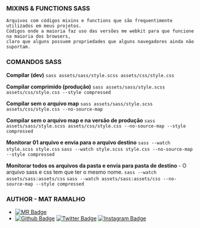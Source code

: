 
### MIXINS & FUNCTIONS SASS

    Arquivos com códigos mixins e functions que são frequentimente utilizados em meus projetos. 
    Códigos onde a maioria faz uso das versões me webkit para que funcione na maioria dos browsers, 
    claro que alguns possuem propriedades que alguns navegadores ainda não suportam.


### COMANDOS SASS

**Compilar (dev)**
    ``` sass assets/sass/style.scss assets/css/style.css ```

**Compilar comprimido (produção)**
    ``` sass assets/sass/style.scss assets/css/style.css --style compressed ```

**Compilar sem o arquivo map**
    ``` sass assets/sass/style.scss assets/css/style.css --no-source-map ```

**Compilar sem o arquivo map e na versão de produção**
    ``` sass assets/sass/style.scss assets/css/style.css --no-source-map --style compressed ```

**Monitorar 01 arquivo e envia para o arquivo destino**
    ``` sass --watch style.scss style.css ```
    ``` sass --watch style.scss style.css --no-source-map --style compressed ```

**Monitorar todos os arquivos da pasta e envia para pasta de destino**
    - O arquivo sass e css tem que ter o mesmo nome.
    ``` sass --watch assets/sass:assets/css ```
    ``` sass --watch assets/sass:assets/css --no-source-map --style compressed ```


### AUTHOR - MAT RAMALHO

* [![MR Badge](https://img.shields.io/badge/MR-matheusramalho-B5838D?style=flat-square&labelColor=E5989B&logo=MR&logoColor=white&link=https://matheusramalho.dev)](https://matheusramalho.dev)
* [![Github Badge](https://img.shields.io/badge/-Github-B5838D?style=flat-square&labelColor=E5989B&logo=Github&logoColor=white&link=https://github.com/MatheusRamalho)](https://github.com/MatheusRamalho)
[![Twitter Badge](https://img.shields.io/badge/-Twitter-B5838D?style=flat-square&labelColor=E5989B&logo=twitter&logoColor=white&link=https://twitter.com/theu_ramalhoo)](https://twitter.com/theu_ramalhoo)
[![Instagram Badge](https://img.shields.io/badge/-Instagram-B5838D?style=flat-square&labelColor=E5989B&logo=instagram&logoColor=white&link=https://instagram.com/theu_ramalhoo)](https://instagram.com/theu_ramalhoo)